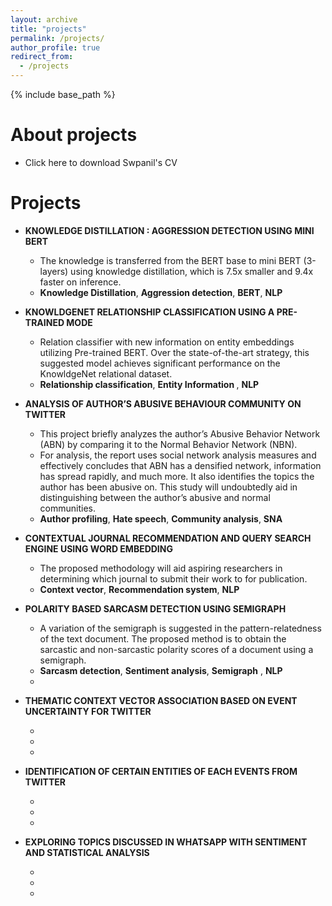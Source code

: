 ```yaml
---
layout: archive
title: "projects"
permalink: /projects/
author_profile: true
redirect_from:
  - /projects
---
```


{% include base_path %}

About projects
======
* Click here to download Swpanil's CV
<h1>Projects</h1>

<ul>
  <li>
    <p>
      <strong
        >KNOWLEDGE DISTILLATION : AGGRESSION DETECTION USING MINI BERT</strong
      >
    </p>
    <ul>
      <li>
        The knowledge is transferred from the BERT base to mini BERT (3-layers)
        using knowledge distillation, which is 7.5x smaller and 9.4x faster on
        inference.
      </li>
      <li>
        <strong>Knowledge Distillation</strong>,
        <strong>Aggression detection</strong>, <strong>BERT</strong>,
        <strong>NLP</strong>
      </li>
    </ul>
  </li>
  <li>
    <p>
      <strong
        >KNOWLDGENET RELATIONSHIP CLASSIFICATION USING A PRE-TRAINED
        MODE</strong
      >
    </p>
    <ul>
      <li>
        Relation classifier with new information on entity embeddings utilizing
        Pre-trained BERT. Over the state-of-the-art strategy, this suggested
        model achieves significant performance on the KnowldgeNet relational
        dataset.
      </li>
      <li>
        <strong>Relationship classification</strong>,
        <strong>Entity Information </strong>,
        <strong>NLP</strong>
      </li>
    </ul>
  </li>
  <li>
    <p>
      <strong
        >ANALYSIS OF AUTHOR’S ABUSIVE BEHAVIOUR COMMUNITY ON TWITTER</strong
      >
    </p>
    <ul>
      <li>
        This project briefly analyzes the author’s Abusive Behavior Network
        (ABN) by comparing it to the Normal Behavior Network (NBN).
      </li>
      <li>
        For analysis, the report uses social network analysis measures and
        effectively concludes that ABN has a densified network, information has
        spread rapidly, and much more. It also identifies the topics the author
        has been abusive on. This study will undoubtedly aid in distinguishing
        between the author’s abusive and normal communities.
      </li>
      <li>
        <strong>Author profiling</strong>, <strong>Hate speech</strong>,
        <strong>Community analysis</strong>,
        <strong>SNA</strong>
      </li>
    </ul>
  </li>
  <li>
    <p>
      <strong
        >CONTEXTUAL JOURNAL RECOMMENDATION AND QUERY SEARCH ENGINE USING WORD
        EMBEDDING</strong
      >
    </p>
    <ul>
      <li>
        The proposed methodology will aid aspiring researchers in determining
        which journal to submit their work to for publication.
      </li>
      <li>
        <strong>Context vector</strong>, <strong>Recommendation system</strong>,
        <strong>NLP</strong>
      </li>
    </ul>
  </li>
  <li>
    <p><strong>POLARITY BASED SARCASM DETECTION USING SEMIGRAPH</strong></p>
    <ul>
      <li>
        A variation of the semigraph is suggested in the pattern-relatedness of
        the text document. The proposed method is to obtain the sarcastic and
        non-sarcastic polarity scores of a document using a semigraph.
      </li>
      <li>
        <strong>Sarcasm detection</strong>, <strong>Sentiment analysis</strong>,
        <strong>Semigraph</strong> , <strong>NLP</strong>
      </li>
      <li></li>
    </ul>
  </li>
  <li>
    <p>
      <strong
        >THEMATIC CONTEXT VECTOR ASSOCIATION BASED ON EVENT UNCERTAINTY FOR
        TWITTER</strong
      >
    </p>
    <ul>
      <li></li>
      <li></li>
      <li></li>
    </ul>
  </li>
  <li>
    <p>
      <strong
        >IDENTIFICATION OF CERTAIN ENTITIES OF EACH EVENTS FROM TWITTER</strong
      >
    </p>
    <ul>
      <li></li>
      <li></li>
      <li></li>
    </ul>
  </li>
  <li>
    <p>
      <strong
        >EXPLORING TOPICS DISCUSSED IN WHATSAPP WITH SENTIMENT AND STATISTICAL
        ANALYSIS</strong
      >
    </p>
    <ul>
      <li></li>
      <li></li>
      <li></li>
    </ul>
  </li>
</ul>
